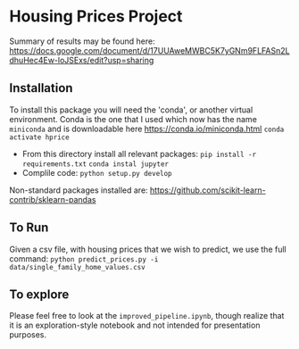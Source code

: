 # Housing Prices Project #
Summary of results may be found here:
https://docs.google.com/document/d/17UUAweMWBC5K7yGNm9FLFASn2LdhuHec4Ew-loJSExs/edit?usp=sharing

## Installation ##
To install this package you will need the 'conda', or another virtual environment. 
Conda is the one that I used which now has the name `miniconda` and is downloadable here
https://conda.io/miniconda.html
`conda activate hprice`
* From this directory install all relevant packages:
`pip install -r requirements.txt`
`conda instal jupyter`
* Complile code:
`python setup.py develop`

Non-standard packages installed are:
https://github.com/scikit-learn-contrib/sklearn-pandas

## To Run ##
Given a csv file, with housing prices that we wish to predict, we use the full command:
`python predict_prices.py -i data/single_family_home_values.csv`

## To explore ## 
Please feel free to look at the `improved_pipeline.ipynb`, though realize that it is an exploration-style notebook and not intended for presentation purposes.



